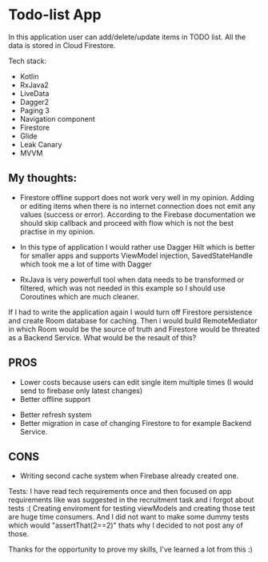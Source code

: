 # Todo-list App

In this application user can add/delete/update items in TODO list. All the data is stored in Cloud Firestore. 

Tech stack: 
- Kotlin
- RxJava2
- LiveData
- Dagger2
- Paging 3
- Navigation component 
- Firestore
- Glide
- Leak Canary
- MVVM

## My thoughts:
- Firestore offline support does not work very well in my opinion.
Adding or editing items when there is no internet connection does not emit any values (success or error).
According to the Firebase documentation we should skip callback and proceed with flow which is not the best practise in my opinion.

- In this type of application I would rather use Dagger Hilt which is better for smaller apps and supports 
ViewModel injection, SavedStateHandle which took me a lot of time with Dagger

- RxJava is very powerfull tool when data needs to be transformed or filtered, which was not needed in this example so I should use Coroutines
which are much cleaner.


If I had to write the application again I would turn off Firestore persistence and create Room database for caching.
Then i would build RemoteMediator in which Room would be the source of truth and Firestore would be threated as a Backend Service.
What would be the resault of this?
## PROS
- Lower costs because users can edit single item multiple times (I would send to firebase only latest changes)
- Better offline support
+ Better refresh system
+ Better migration in case of changing Firestore to for example Backend Service. 

## CONS
- Writing second cache system when Firebase already created one.

Tests:
I have read tech requirements once and then focused on app requirements like was suggested in the recruitment task and i forgot about tests :(
Creating enviroment for testing viewModels and creating those test are huge time consumers.
And I did not want to make some dummy tests which would "assertThat(2==2)" thats why I decided to not post any of those.

Thanks for the opportunity to prove my skills, I've learned a lot from this :) 
